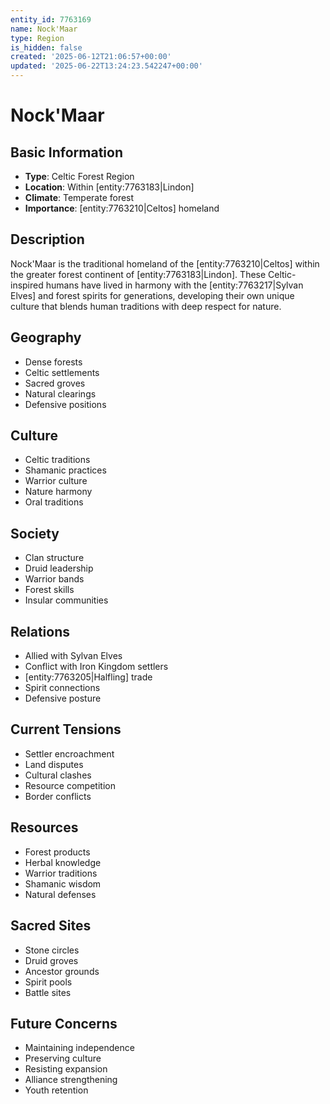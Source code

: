 ```yaml
---
entity_id: 7763169
name: Nock'Maar
type: Region
is_hidden: false
created: '2025-06-12T21:06:57+00:00'
updated: '2025-06-22T13:24:23.542247+00:00'
---
```


# Nock'Maar

## Basic Information

- **Type**: Celtic Forest Region
- **Location**: Within [entity:7763183|Lindon]
- **Climate**: Temperate forest
- **Importance**: [entity:7763210|Celtos] homeland

## Description

Nock'Maar is the traditional homeland of the [entity:7763210|Celtos] within the greater forest continent of [entity:7763183|Lindon]. These Celtic-inspired humans have lived in harmony with the [entity:7763217|Sylvan Elves] and forest spirits for generations, developing their own unique culture that blends human traditions with deep respect for nature.

## Geography

- Dense forests
- Celtic settlements
- Sacred groves
- Natural clearings
- Defensive positions

## Culture

- Celtic traditions
- Shamanic practices
- Warrior culture
- Nature harmony
- Oral traditions

## Society

- Clan structure
- Druid leadership
- Warrior bands
- Forest skills
- Insular communities

## Relations

- Allied with Sylvan Elves
- Conflict with Iron Kingdom settlers
- [entity:7763205|Halfling] trade
- Spirit connections
- Defensive posture

## Current Tensions

- Settler encroachment
- Land disputes
- Cultural clashes
- Resource competition
- Border conflicts

## Resources

- Forest products
- Herbal knowledge
- Warrior traditions
- Shamanic wisdom
- Natural defenses

## Sacred Sites

- Stone circles
- Druid groves
- Ancestor grounds
- Spirit pools
- Battle sites

## Future Concerns

- Maintaining independence
- Preserving culture
- Resisting expansion
- Alliance strengthening
- Youth retention